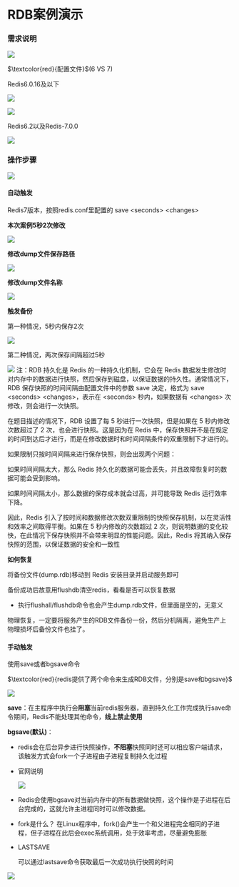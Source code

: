 # RDB案例演示

### 需求说明

![](images/3.需求说明.jpg)

$\textcolor{red}{配置文件}$(6 VS 7)

Redis6.0.16及以下

![](images/4.RDB6.0.16及以下配置1.jpg)

![](images/5.RDB6.0.16及以下配置2.jpg.jpg)

Redis6.2以及Redis-7.0.0

![](images/6.RDB7配置.jpg)

### 操作步骤

![](images/7.RDB触发方式.jpg)

#### 自动触发

Redis7版本，按照redis.conf里配置的 save \<seconds> \<changes>

**本次案例5秒2次修改**

![](images/8.5s内修改2次.png)

**修改dump文件保存路径**

![](images/9.dump文件路径.png)

**修改dump文件名称**

![](images/10.RDB修改备份文件名.png)

**触发备份**

第一种情况，5秒内保存2次

![](images/11.触发备份1.png)

第二种情况，两次保存间隔超过5秒

![](images/12.触发备份2.png)
  注：RDB 持久化是 Redis 的一种持久化机制，它会在 Redis 数据发生修改时对内存中的数据进行快照，然后保存到磁盘，以保证数据的持久性。通常情况下，RDB 保存快照的时间间隔由配置文件中的参数 save 决定，格式为 save \<seconds> \<changes>，表示在 \<seconds> 秒内，如果数据有 \<changes> 次修改，则会进行一次快照。

在题目描述的情况下，RDB 设置了每 5 秒进行一次快照，但是如果在 5 秒内修改次数超过了 2 次，也会进行快照。这是因为在 Redis 中，保存快照并不是在规定的时间到达后才进行，而是在修改数据时和时间间隔条件的双重限制下才进行的。

如果限制只按时间间隔来进行保存快照，则会出现两个问题：

如果时间间隔太大，那么 Redis 持久化的数据可能会丢失，并且故障恢复时的数据可能会受到影响。

如果时间间隔太小，那么数据的保存成本就会过高，并可能导致 Redis 运行效率下降。

因此，Redis 引入了按时间和数据修改次数双重限制的快照保存机制，以在灵活性和效率之间取得平衡。如果在 5 秒内修改的次数超过 2 次，则说明数据的变化较快，在此情况下保存快照并不会带来明显的性能问题。因此，Redis 将其纳入保存快照的范围，以保证数据的安全和一致性

**如何恢复**

将备份文件(dump.rdb)移动到 Redis 安装目录并启动服务即可

备份成功后故意用flushdb清空redis，看看是否可以恢复数据

- 执行flushall/flushdb命令也会产生dump.rdb文件，但里面是空的，无意义

物理恢复，一定要将服务产生的RDB文件备份一份，然后分机隔离，避免生产上物理损坏后备份文件也挂了。

#### 手动触发

使用save或者bgsave命令

$\textcolor{red}{redis提供了两个命令来生成RDB文件，分别是save和bgsave}$

![](images/13.RDB手动保存.png)

**save**：在主程序中执行会**阻塞**当前redis服务器，直到持久化工作完成执行save命令期间，Redis不能处理其他命令，**线上禁止使用**

**bgsave(默认)**：

- redis会在后台异步进行快照操作，**不阻塞**快照同时还可以相应客户端请求，该触发方式会fork一个子进程由子进程复制持久化过程

- 官网说明

  ![](images/14.bgsave官网说明.png)

- Redis会使用bgsave对当前内存中的所有数据做快照，这个操作是子进程在后台完成的，这就允许主进程同时可以修改数据。

- fork是什么？
  在Linux程序中，fork()会产生一个和父进程完全相同的子进程，但子进程在此后会exec系统调用，处于效率考虑，尽量避免膨胀

- LASTSAVE

  可以通过lastsave命令获取最后一次成功执行快照的时间

![](images/15.lastsave命令.png)

